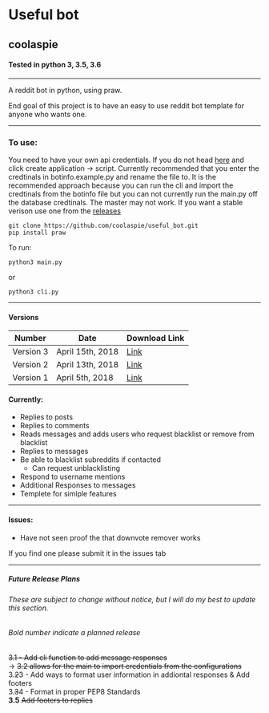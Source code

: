 # Useful bot
## coolaspie

#### Tested in python 3, 3.5, 3.6
---
A reddit bot in python, using praw.  

End goal of this project is to have an easy to use reddit bot template for anyone who wants one.

----------------------------------------------------------------------


### To use:
You need to have your own api credentials. If you do not head [here](https://www.reddit.com/prefs/apps "reddit apps") and click create application -> script.
Currently recommended that you enter the credtinals in botinfo.example.py and rename the file to. It is the recommended approach because you can run the cli and import the credtinals from the botinfo file but you can not currently run the main.py off the database credtinals.
The master may not work. If you want a stable verison use one from the [releases](https://github.com/coolaspie/useful_bot/releases "useful bot releases")   
``` 
git clone https://github.com/coolaspie/useful_bot.git  
pip install praw 
```

To run:  
```    
python3 main.py
```
or
```
python3 cli.py
```
---
#### Versions


Number | Date | Download Link
---|---|---
Version 3 | April 15th, 2018 | [Link](https://github.com/coolaspie/useful_bot/releases/download/V3/useful_bot-master.zip)
Version 2 | April 13th, 2018 | [Link](https://github.com/coolaspie/useful_bot/releases/download/v2.0/useful_bot.zip)
Version 1 | April 5th, 2018 | [Link](https://github.com/coolaspie/useful_bot/releases/tag/v1.0)


#### Currently:
* Replies to posts
* Replies to comments
* Reads messages and adds users who request blacklist or remove from blacklist
* Replies to messages
* Be able to blacklist subreddits if contacted
  * Can request unblacklisting
*  Respond to username mentions
* Additional Responses to messages
* Templete for simlple features

---

#### Issues:
* Have not seen proof the that downvote remover works

If you find one please submit it in the issues tab

---


##### Future Release Plans
###### These are subject to change without notice, but I will do my best to update this section.
###### Bold number indicate a planned release 
  ~~3.1 - Add cli function to add message responses~~  
     -> ~~3.2 allows for the main to import credentials from the configurations~~  
  3.~~2~~3 - Add ways to format user information in addiontal responses & Add footers  
  3.~~3~~4 - Format in proper PEP8 Standards  
  **3.5** ~~Add footers to replies~~
